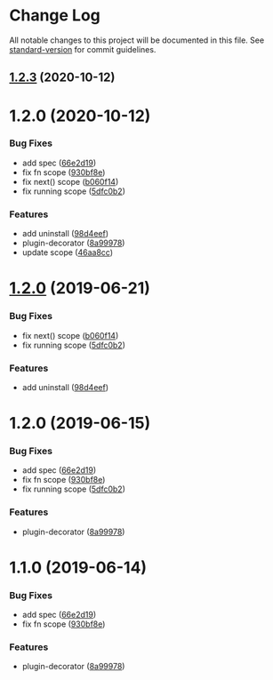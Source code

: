 # Change Log

All notable changes to this project will be documented in this file. See [standard-version](https://github.com/conventional-changelog/standard-version) for commit guidelines.

<a name="1.2.3"></a>
## [1.2.3](https://github.com/xiaobebe/plugin-decorator/compare/v1.2.0...v1.2.3) (2020-10-12)



<a name="1.2.0"></a>
# 1.2.0 (2020-10-12)


### Bug Fixes

* add spec ([66e2d19](https://github.com/xiaobebe/plugin-decorator/commit/66e2d19))
* fix fn scope ([930bf8e](https://github.com/xiaobebe/plugin-decorator/commit/930bf8e))
* fix next() scope ([b060f14](https://github.com/xiaobebe/plugin-decorator/commit/b060f14))
* fix running scope ([5dfc0b2](https://github.com/xiaobebe/plugin-decorator/commit/5dfc0b2))


### Features

* add uninstall ([98d4eef](https://github.com/xiaobebe/plugin-decorator/commit/98d4eef))
* plugin-decorator ([8a99978](https://github.com/xiaobebe/plugin-decorator/commit/8a99978))
* update scope ([46aa8cc](https://github.com/xiaobebe/plugin-decorator/commit/46aa8cc))



<a name="1.2.0"></a>
# [1.2.0](https://github.com/xiaobebe/plugin-decorator/compare/v1.1.0...v1.2.0) (2019-06-21)


### Bug Fixes

* fix next() scope ([b060f14](https://github.com/xiaobebe/plugin-decorator/commit/b060f14))
* fix running scope ([5dfc0b2](https://github.com/xiaobebe/plugin-decorator/commit/5dfc0b2))


### Features

* add uninstall ([98d4eef](https://github.com/xiaobebe/plugin-decorator/commit/98d4eef))



<a name="1.2.0"></a>
# 1.2.0 (2019-06-15)


### Bug Fixes

* add spec ([66e2d19](https://github.com/xiaobebe/plugin-decorator/commit/66e2d19))
* fix fn scope ([930bf8e](https://github.com/xiaobebe/plugin-decorator/commit/930bf8e))
* fix running scope ([5dfc0b2](https://github.com/xiaobebe/plugin-decorator/commit/5dfc0b2))


### Features

* plugin-decorator ([8a99978](https://github.com/xiaobebe/plugin-decorator/commit/8a99978))



<a name="1.1.0"></a>
# 1.1.0 (2019-06-14)


### Bug Fixes

* add spec ([66e2d19](https://github.com/xiaobebe/plugin-decorator/commit/66e2d19))
* fix fn scope ([930bf8e](https://github.com/xiaobebe/plugin-decorator/commit/930bf8e))


### Features

* plugin-decorator ([8a99978](https://github.com/xiaobebe/plugin-decorator/commit/8a99978))
